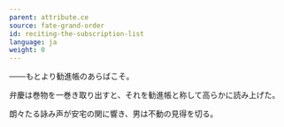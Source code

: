```yaml
---
parent: attribute.ce
source: fate-grand-order
id: reciting-the-subscription-list
language: ja
weight: 0
---
```


───もとより勧進帳のあらばこそ。

弁慶は巻物を一巻き取り出すと、それを勧進帳と称して高らかに読み上げた。

朗々たる詠み声が安宅の関に響き、男は不動の見得を切る。
